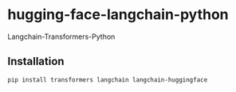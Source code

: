 # hugging-face-langchain-python
Langchain-Transformers-Python

## Installation
```bash
pip install transformers langchain langchain-huggingface
```


